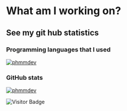 # What am I working on? 

## See my git hub statistics

### Programming languages that I used

[![phmmdev](https://github-readme-stats.vercel.app/api/top-langs/?username=phmmdev&layout=compact&&show_icons=true&theme=dracula&hide_title=true&count_private=true)](https://github.com/phmmdev)

### GitHub stats

[![phmmdev](https://github-readme-stats.vercel.app/api?username=phmmdev&show_icons=true&theme=dracula&hide_title=true&count_private=true)](https://github.com/phmmdev)

![Visitor Badge](https://visitor-badge.laobi.icu/badge?page_id=phmmdev)
